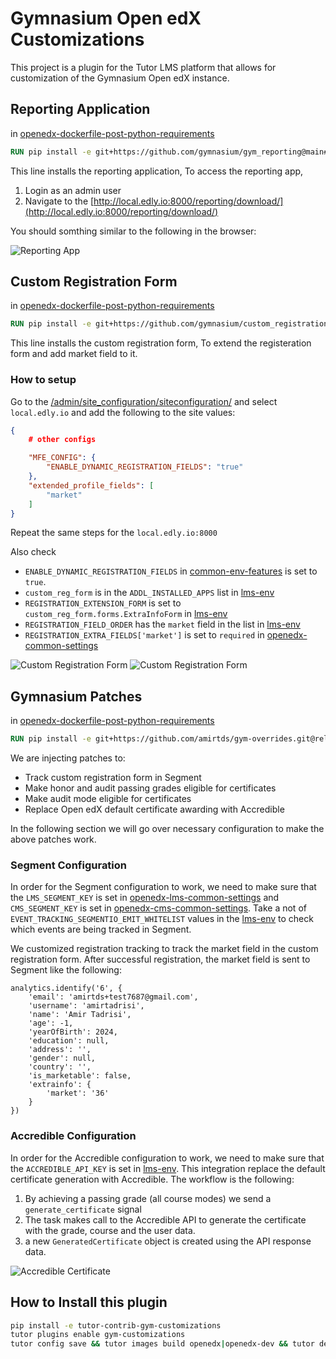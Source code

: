 # Gymnasium Open edX Customizations

This project is a plugin for the Tutor LMS platform that allows for customization of the Gymnasium Open edX instance.

## Reporting Application

in [openedx-dockerfile-post-python-requirements](tutorgym_customizations/patches/openedx-dockerfile-post-python-requirements#L3)

```dockerfile
RUN pip install -e git+https://github.com/gymnasium/gym_reporting@main#egg=gymnasium-reporting
```

This line installs the reporting application, To access the reporting app,

1. Login as an admin user
1. Navigate to the [http://local.edly.io:8000/reporting/download/](http://local.edly.io:8000/reporting/download/)

You should somthing similar to the following in the browser:

![Reporting App](./docs/reporting_app.png)

## Custom Registration Form

in [openedx-dockerfile-post-python-requirements](tutorgym_customizations/patches/openedx-dockerfile-post-python-requirements#L2)

```dockerfile
RUN pip install -e git+https://github.com/gymnasium/custom_registration_form.git@release/redwood#egg=custom_reg_form
```

This line installs the custom registration form, To extend the registeration form and add market field to it.

### How to setup

Go to the [/admin/site_configuration/siteconfiguration/](http://local.edly.io:8000/admin/site_configuration/siteconfiguration/) and select `local.edly.io` and add the following to the site values:

```json
{
    # other configs

    "MFE_CONFIG": {
        "ENABLE_DYNAMIC_REGISTRATION_FIELDS": "true"
    },
    "extended_profile_fields": [
        "market"
    ]
}
```

Repeat the same steps for the `local.edly.io:8000`

Also check

- `ENABLE_DYNAMIC_REGISTRATION_FIELDS` in [common-env-features](tutorgym_customizations/patches/common-env-features) is set to `true`.
- `custom_reg_form` is in the `ADDL_INSTALLED_APPS` list in [lms-env](tutorgym_customizations/patches/lms-env)
- `REGISTRATION_EXTENSION_FORM` is set to `custom_reg_form.forms.ExtraInfoForm` in [lms-env](tutorgym_customizations/patches/lms-env)
- `REGISTRATION_FIELD_ORDER` has the `market` field in the list in [lms-env](tutorgym_customizations/patches/lms-env)
- `REGISTRATION_EXTRA_FIELDS['market']` is set to `required` in [openedx-common-settings](tutorgym_customizations/patches/openedx-common-settings)

![Custom Registration Form](./docs/custom_registration_form_1.png)
![Custom Registration Form](./docs/custom_registration_form_2.png)

## Gymnasium Patches

in [openedx-dockerfile-post-python-requirements](tutorgym_customizations/patches/openedx-dockerfile-post-python-requirements#L1)

```dockerfile
RUN pip install -e git+https://github.com/amirtds/gym-overrides.git@release/redwood#egg=gym_overrides
```

We are injecting patches to:

- Track custom registration form in Segment
- Make honor and audit passing grades eligible for certificates
- Make audit mode eligible for certificates
- Replace Open edX default certificate awarding with Accredible

In the following section we will go over necessary configuration to make the above patches work.

### Segment Configuration

In order for the Segment configuration to work, we need to make sure that the `LMS_SEGMENT_KEY` is set in [openedx-lms-common-settings](tutorgym_customizations/patches/openedx-lms-common-settings) and `CMS_SEGMENT_KEY` is set in [openedx-cms-common-settings](tutorgym_customizations/patches/openedx-cms-common-settings).
Take a not of `EVENT_TRACKING_SEGMENTIO_EMIT_WHITELIST` values in the [lms-env](tutorgym_customizations/patches/lms-env) to check which events are being tracked in Segment.

We customized registration tracking to track the market field in the custom registration form. After successful registration, the market field is sent to Segment like the following:

```
analytics.identify('6', {
    'email': 'amirtds+test7687@gmail.com',
    'username': 'amirtadrisi',
    'name': 'Amir Tadrisi',
    'age': -1,
    'yearOfBirth': 2024,
    'education': null,
    'address': '',
    'gender': null,
    'country': '',
    'is_marketable': false,
    'extrainfo': {
        'market': '36'
    }
})
```

### Accredible Configuration

In order for the Accredible configuration to work, we need to make sure that the `ACCREDIBLE_API_KEY` is set in [lms-env](tutorgym_customizations/patches/lms-env).
This integration replace the default certificate generation with Accredible. The workflow is the following:

1. By achieving a passing grade (all course modes) we send a `generate_certificate` signal
1. The task makes call to the Accredible API to generate the certificate with the grade, course and the user data.
1. a new `GeneratedCertificate` object is created using the API response data.

![Accredible Certificate](./docs/accredible_certificate.png)

## How to Install this plugin

```bash
pip install -e tutor-contrib-gym-customizations
tutor plugins enable gym-customizations
tutor config save && tutor images build openedx|openedx-dev && tutor dev|local lanuch
```
